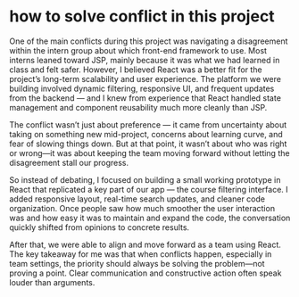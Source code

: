 how to solve conflict in this project
===

One of the main conflicts during this project was navigating a disagreement within the intern group about which front-end framework to use. Most interns leaned toward JSP, mainly because it was what we had learned in class and felt safer. However, I believed React was a better fit for the project’s long-term scalability and user experience. The platform we were building involved dynamic filtering, responsive UI, and frequent updates from the backend — and I knew from experience that React handled state management and component reusability much more cleanly than JSP.

The conflict wasn’t just about preference — it came from uncertainty about taking on something new mid-project, concerns about learning curve, and fear of slowing things down. But at that point, it wasn’t about who was right or wrong—it was about keeping the team moving forward without letting the disagreement stall our progress.

So instead of debating, I focused on building a small working prototype in React that replicated a key part of our app — the course filtering interface. I added responsive layout, real-time search updates, and cleaner code organization. Once people saw how much smoother the user interaction was and how easy it was to maintain and expand the code, the conversation quickly shifted from opinions to concrete results.

After that, we were able to align and move forward as a team using React. The key takeaway for me was that when conflicts happen, especially in team settings, the priority should always be solving the problem—not proving a point. Clear communication and constructive action often speak louder than arguments.
